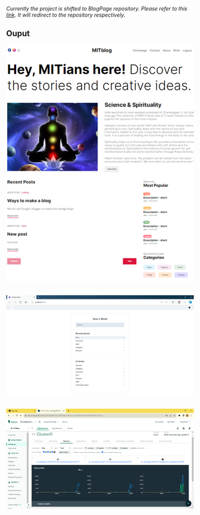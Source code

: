 *Currently the project is shifted to BlogPage repository. Please refer to this [link](https://github.com/shtgl/BlogPage). It will redirect to the repository respectively.*

## Ouput
<div align="center">
  <img src="img/week60.png">
</div><br><br>
<div align="center">
  <img src="img/week61.png">
</div><br><br>
<div align="center">
  <img src="img/week62.png">
</div>